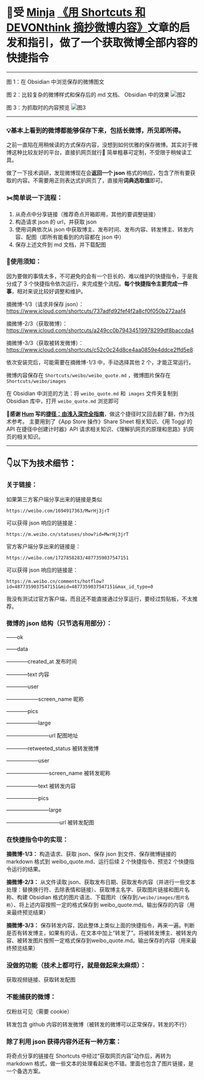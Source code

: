 # 🌟受 [Minja](https://utgd.net/author/10002) [《用 Shortcuts 和 DEVONthink 摘抄微博内容》](https://utgd.net/article/20106)文章的启发和指引，做了一个获取微博全部内容的快捷指令

----

图 1：在 Obsidian 中浏览保存的微博图文


图 2：比较复杂的微博样式和保存后的 md 文档、 Obsidian 中的效果
![图2](https://user-images.githubusercontent.com/23517447/227451752-1b10ee45-09c1-456b-afb8-8af561fecacb.jpg)


图 3：为抓取时的内容预览
![图3](https://user-images.githubusercontent.com/23517447/227451781-65d93045-22ee-4919-a7bd-4ff579e5cf71.jpg)


----

### 💡基本上看到的微博都能够保存下来，包括长微博，**所见即所得**。

之前一直陷在用稍候读的方式保存内容，没想到如何优雅的保存微博。其实对于微博这种比较友好的平台，直接扒网页就行🤣 简单粗暴可定制，不受限于稍候读工具。

做了一下技术调研，发现微博现在会**返回一个 json** 格式的响应，包含了所有要获取的内容。不需要用正则表达式扒网页了，直接用**词典选取值**即可。

### ✂️简单说一下流程：
1. 从奇点中分享链接（推荐奇点开箱即用，其他的要调整链接）
2. 构造请求 json 的 url，并获取 json
3. 使用词典依次从 json 中获取博主、发布时间、发布内容、转发博主、转发内容、配图（即所有能看到的内容都在 json 中）
4. 保存上述文件到 md 文档，并下载配图

### 📜使用须知：
因为要做的事情太多，不可避免的会有一个巨长的、难以维护的快捷指令，于是我分成了 3 个快捷指令依次运行，来完成整个流程。**每个快捷指令主要完成一件事**，相对来说比较好调整和维护。

摘微博-1/3（请求并保存 json）：https://www.icloud.com/shortcuts/737adfd92fef4f2a8cf0f050b272aaf4

摘微博-2/3（获取微博）：https://www.icloud.com/shortcuts/a249cc0b79434519978299df8baccda4

摘微博-3/3（获取被转发微博）：https://www.icloud.com/shortcuts/c52c0c24d8ce4aa0859e4ddce2ffd5e8

依次安装完后，可能需要在摘微博-1/3 中，手动选择其他 2 个，才能正常运行。

微博内容保存在 `Shortcuts/weibo/weibo_quote.md` ，微博图片保存在 `Shortcuts/weibo/images`

在 Obsidian 中浏览的方法：将 `weibo_quote.md` 和` images` 文件夹复制到 Obsidian 库中，打开 `weibo_quote.md` 浏览即可

🙏**感谢 [Hum](https://utgd.net/author/10031) 写的[捷径：由浅入深完全指南](https://sspai.com/series/68)**，做这个捷径时又回去翻了翻，作为技术参考。
主要用到了《App Store 操作》Share Sheet 相关知识、《用 Toggl 的 API 在捷径中创建计时器》API 请求相关知识、《理解扒网页的原理和思路》扒网页的相关知识。

---
## 👇以下为技术细节：
### 关于链接：
如果第三方客户端分享出来的链接是类似

`https://weibo.com/1694917363/MwrHj3jrT`

可以获得 json 响应的链接是：

`https://m.weibo.cn/statuses/show?id=MwrHj3jrT`

官方客户端分享出来的链接是：

`https://weibo.com/1727858283/4877359037547151`

可以获得 json 响应的链接是：

`https://m.weibo.cn/comments/hotflow?id=4877359037547151&mid=4877359037547151&max_id_type=0`

我没有测试过官方客户端，而且还不能直接通过分享运行，要经过剪贴板，不太推荐。

### 微博的 json 结构（只节选有用部分）：
——ok

——data

————created_at 发布时间

————text 内容

————user

——————screen_name 昵称

————pics

——————large

————————url 配图地址

————retweeted_status 被转发微博

——————user

————————screen_name 被转发昵称

——————text 被转发内容

——————pics

————————large

——————————url 被转发配图

### 在快捷指令中的实现：
**摘微博-1/3：** 构造请求、获取 json、保存 json 到文件、保存微博链接的 markdown 格式到 weibo_quote.md、运行后续 2 个快捷指令、预览2 个快捷指令运行的结果。

**摘微博-2/3：** 从文件读取 json、获取发布日期、获取发布内容（并进行一些文本处理：替换换行符、去除表情和链接）、获取博主名字、获取图片链接和图片名称、构建 Obsidian 格式的图片语法、下载图片（保存到`/weibo/images/图片名称`）、将上述内容按照一定的格式保存到 weibo_quote.md。输出保存的内容（用来最终预览结果）

**摘微博-3/3：** 保存转发内容，因此整体上类似上面的快捷指令，再来一遍。判断是否有转发博主，如果有的话，在文本中加上“转发了”。将被转发博主、被转发内容、被转发图片按照一定格式保存到weibo_quote.md。输出保存的内容（用来最终预览结果）

### 没做的功能（技术上都可行，就是做起来太麻烦）：
获取视频链接、获取转发配图

### 不能捕获的微博：
仅粉丝可见（需要 cookie）

转发包含 github 内容的转发微博（被转发的微博可以正常保存，转发的不行）

### 除了利用 json 获得内容外还有一种方案：
将奇点分享的链接在 Shortcuts 中经过“获取网页内容”动作后，再转为 markdown 格式，做一些文本的处理看起来也不错。里面也包含了图片链接，是一个备选方案。 
